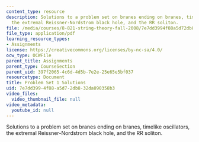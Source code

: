 ```yaml
---
content_type: resource
description: Solutions to a problem set on branes ending on branes, timelike oscillators,
  the extremal Reissner-Nordstrom black hole, and the RR soliton.
file: /media/courses/8-821-string-theory-fall-2008/7e7dd3994f88a5d72db832da090358b3_soln01.pdf
file_type: application/pdf
learning_resource_types:
- Assignments
license: https://creativecommons.org/licenses/by-nc-sa/4.0/
ocw_type: OCWFile
parent_title: Assignments
parent_type: CourseSection
parent_uid: 397f2065-4c6d-4d5b-7e2e-25e65e5bf037
resourcetype: Document
title: Problem Set 1 Solutions
uid: 7e7dd399-4f88-a5d7-2db8-32da090358b3
video_files:
  video_thumbnail_file: null
video_metadata:
  youtube_id: null
---
```

Solutions to a problem set on branes ending on branes, timelike oscillators, the extremal Reissner-Nordstrom black hole, and the RR soliton.